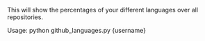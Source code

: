 This will show the percentages of your different languages over all repositories.

Usage:
python github_languages.py {username}